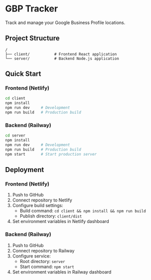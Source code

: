 # GBP Tracker

Track and manage your Google Business Profile locations.

## Project Structure

```
/
├── client/           # Frontend React application
└── server/           # Backend Node.js application
```

## Quick Start

### Frontend (Netlify)

```bash
cd client
npm install
npm run dev     # Development
npm run build   # Production build
```

### Backend (Railway)

```bash
cd server
npm install
npm run dev     # Development
npm run build   # Production build
npm start       # Start production server
```

## Deployment

### Frontend (Netlify)

1. Push to GitHub
2. Connect repository to Netlify
3. Configure build settings:
   - Build command: `cd client && npm install && npm run build`
   - Publish directory: `client/dist`
4. Set environment variables in Netlify dashboard

### Backend (Railway)

1. Push to GitHub
2. Connect repository to Railway
3. Configure service:
   - Root directory: `server`
   - Start command: `npm start`
4. Set environment variables in Railway dashboard